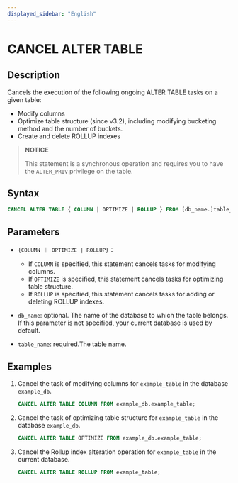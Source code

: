 ```yaml
---
displayed_sidebar: "English"
---
```


# CANCEL ALTER TABLE

## Description

Cancels the execution of the following ongoing ALTER TABLE tasks on a given table:

- Modify columns
- Optimize table structure (since v3.2), including modifying bucketing method and the number of buckets.
- Create and delete ROLLUP indexes

> **NOTICE**
>
> This statement is a synchronous operation and requires you to have the `ALTER_PRIV` privilege on the table.

## Syntax

   ```SQL
   CANCEL ALTER TABLE { COLUMN | OPTIMIZE | ROLLUP } FROM [db_name.]table_name
   ```

## Parameters

- `{COLUMN ｜ OPTIMIZE | ROLLUP}`：

  - If `COLUMN` is specified, this statement cancels tasks for modifying columns.
  - If `OPTIMIZE` is specified, this statement cancels tasks for optimizing table structure.
  - If `ROLLUP` is specified, this statement cancels tasks for adding or deleting ROLLUP indexes.

- `db_name`: optional. The name of the database to which the table belongs. If this parameter is not specified, your current database is used by default.
- `table_name`: required.The table name.

## Examples

1. Cancel the task of modifying columns for `example_table` in the database `example_db`.

   ```SQL
   CANCEL ALTER TABLE COLUMN FROM example_db.example_table;
   ```

2. Cancel the task of optimizing table structure for `example_table` in the database `example_db`.

   ```SQL
   CANCEL ALTER TABLE OPTIMIZE FROM example_db.example_table;
   ```

3. Cancel the Rollup index alteration operation for `example_table` in the current database.

   ```SQL
   CANCEL ALTER TABLE ROLLUP FROM example_table;
   ```

